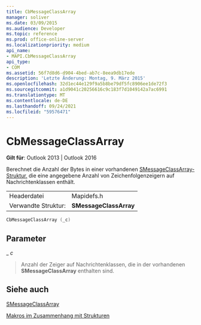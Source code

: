```yaml
---
title: CbMessageClassArray
manager: soliver
ms.date: 03/09/2015
ms.audience: Developer
ms.topic: reference
ms.prod: office-online-server
ms.localizationpriority: medium
api_name:
- MAPI.CbMessageClassArray
api_type:
- COM
ms.assetid: 56f7d8d6-d904-4bed-ab7c-8eea9db17ede
description: 'Letzte Änderung: Montag, 9. März 2015'
ms.openlocfilehash: 32d1ec44e129f9a5b8be79df5fc8906ee1de72f3
ms.sourcegitcommit: a1d9041c20256616c9c183f7d1049142a7ac6991
ms.translationtype: MT
ms.contentlocale: de-DE
ms.lasthandoff: 09/24/2021
ms.locfileid: "59576471"
---
```

# <a name="cbmessageclassarray"></a>CbMessageClassArray

  
  
**Gilt für**: Outlook 2013 | Outlook 2016 
  
Berechnet die Anzahl der Bytes in einer vorhandenen [SMessageClassArray-Struktur,](smessageclassarray.md) die eine angegebene Anzahl von Zeichenfolgenzeigern auf Nachrichtenklassen enthält. 
  
|||
|:-----|:-----|
|Headerdatei  <br/> |Mapidefs.h  <br/> |
|Verwandte Struktur:  <br/> |**SMessageClassArray** <br/> |
   
```cpp
CbMessageClassArray (_c)
```

## <a name="parameters"></a>Parameter

 _ _c_
  
> Anzahl der Zeiger auf Nachrichtenklassen, die in der vorhandenen **SMessageClassArray** enthalten sind.
    
## <a name="see-also"></a>Siehe auch



[SMessageClassArray](smessageclassarray.md)


[Makros im Zusammenhang mit Strukturen](macros-related-to-structures.md)

